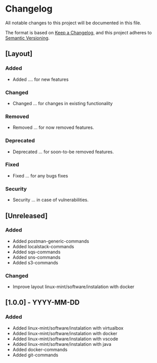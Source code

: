 # Changelog

All notable changes to this project will be documented in this file.

The format is based on [Keep a Changelog](https://keepachangelog.com/en/1.1.0/),
and this project adheres to [Semantic Versioning](https://semver.org/spec/v2.0.0.html).

## [Layout]

### Added

- Added .... for new features

### Changed

- Changed ... for changes in existing functionality

### Removed

- Removed ... for now removed features.

### Deprecated

- Deprecated ... for soon-to-be removed features.

### Fixed

- Fixed ... for any bugs fixes

### Security

- Security ... in case of vulnerabilities.



## [Unreleased]

### Added

- Added postman-generic-commands
- Added localstack-commands
- Added sqs-commands
- Added sns-commands
- Added s3-commands

### Changed

- Improve layout linux-mint/software/instalation with docker

## [1.0.0] - YYYY-MM-DD

### Added

- Added linux-mint/software/instalation with virtualbox 
- Added linux-mint/software/instalation with docker
- Added linux-mint/software/instalation with vscode
- Added linux-mint/software/instalation with java
- Added docker-commands
- Added git-commands

